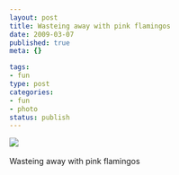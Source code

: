 ```yaml
--- 
layout: post
title: Wasteing away with pink flamingos
date: 2009-03-07
published: true
meta: {}

tags: 
- fun
type: post
categories: 
- fun
- photo
status: publish
---
```

![](http://media.eick.us/2011/05/4Lbi8pbnEksibg87IFzeONuSo1_500.jpg)<br /><br />Wasteing away with pink flamingos
